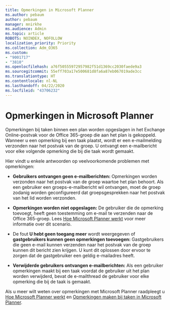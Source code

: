 ```yaml
---
title: Opmerkingen in Microsoft Planner
ms.author: pebaum
author: pebaum
manager: mnirkhe
ms.audience: Admin
ms.topic: article
ROBOTS: NOINDEX, NOFOLLOW
localization_priority: Priority
ms.collection: Adm_O365
ms.custom:
- "9001717"
- "3810"
ms.openlocfilehash: a76f50555972957982f51d1369cc2030faede9a3
ms.sourcegitcommit: 55eff703a17e500681d8fa6a87eb067019ade3cc
ms.translationtype: HT
ms.contentlocale: nl-NL
ms.lasthandoff: 04/22/2020
ms.locfileid: "43706232"
---
```

# <a name="comments-in-microsoft-planner"></a>Opmerkingen in Microsoft Planner

Opmerkingen bij taken binnen een plan worden opgeslagen in het Exchange Online-postvak voor de Office 365-groep die aan het plan is gekoppeld.  Wanneer u een opmerking bij een taak plaatst, wordt er een e-mailmelding verzonden naar het postvak van de groep. U ontvangt een e-mailbericht voor elke volgende opmerking die bij die taak wordt gemaakt.

Hier vindt u enkele antwoorden op veelvoorkomende problemen met opmerkingen:

- **Gebruikers ontvangen geen e-mailberichten:** Opmerkingen worden verzonden naar het postvak van de groep waartoe het plan behoort. Als een gebruiker een groeps-e-mailbericht wil ontvangen, moet de groep zodanig worden geconfigureerd dat groepsgesprekken naar het postvak van het lid worden verzonden.

- **Opmerkingen worden niet opgeslagen:** De gebruiker die de opmerking toevoegt, heeft geen toestemming om e-mail te verzenden naar de Office 365-groep. Lees [Hoe Microsoft Planner werkt](https://techcommunity.microsoft.com/t5/planner-blog/how-microsoft-planner-works/ba-p/1214736) voor meer informatie over dit scenario.

- De fout **U hebt geen toegang meer** wordt weergegeven of **gastgebruikers kunnen geen opmerkingen toevoegen:** Gastgebruikers die geen e-mail kunnen verzenden naar het postvak van de groep kunnen dit bericht zien krijgen. U kunt dit oplossen door ervoor te zorgen dat de gastgebruiker een geldig e-mailadres heeft.

- **Verwijderde gebruikers ontvangen e-mailberichten:** Als een gebruiker opmerkingen maakt bij een taak voordat de gebruiker uit het plan worden verwijderd, bevat de e-mailthread de gebruiker voor elke opmerking die bij de taak is gemaakt.

Als u meer wilt weten over opmerkingen met Microsoft Planner raadpleegt u [Hoe Microsoft Planner werkt](https://techcommunity.microsoft.com/t5/planner-blog/how-microsoft-planner-works/ba-p/1214736) en [Opmerkingen maken bij taken in Microsoft Planner](https://support.microsoft.com/office/comment-on-tasks-in-microsoft-planner-fd4aedde-7785-4cd0-96ee-122fbc9140e1).
